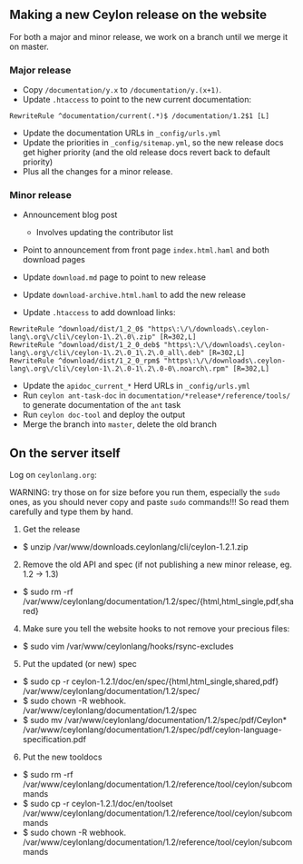 ## Making a new Ceylon release on the website

For both a major and minor release, we work on a branch until we merge it on master.

### Major release

- Copy `/documentation/y.x` to `/documentation/y.(x+1)`.
- Update `.htaccess` to point to the new current documentation:

```
RewriteRule ^documentation/current(.*)$ /documentation/1.2$1 [L]
```

- Update the documentation URLs in `_config/urls.yml` 
- Update the priorities in `_config/sitemap.yml`, so the new release docs 
  get higher priority (and the old release docs revert back to default priority)
- Plus all the changes for a minor release.

### Minor release

- Announcement blog post

    - Involves updating the contributor list
    
- Point to announcement from front page `index.html.haml` and both download pages
- Update `download.md` page to point to new release
- Update `download-archive.html.haml` to add the new release
- Update `.htaccess` to add download links:

```
RewriteRule ^download/dist/1_2_0$ "https\:\/\/downloads\.ceylon-lang\.org\/cli\/ceylon-1\.2\.0\.zip" [R=302,L]
RewriteRule ^download/dist/1_2_0_deb$ "https\:\/\/downloads\.ceylon-lang\.org\/cli\/ceylon-1\.2\.0_1\.2\.0_all\.deb" [R=302,L]
RewriteRule ^download/dist/1_2_0_rpm$ "https\:\/\/downloads\.ceylon-lang\.org\/cli\/ceylon-1\.2\.0-1\.2\.0-0\.noarch\.rpm" [R=302,L]
```

- Update the `apidoc_current_*` Herd URLs in `_config/urls.yml` 
- Run `ceylon ant-task-doc` in `documentation/*release*/reference/tools/` 
  to generate documentation of the `ant` task
- Run `ceylon doc-tool` and deploy the output
- Merge the branch into `master`, delete the old branch

## On the server itself

Log on `ceylonlang.org`:

WARNING: try those on for size before you run them, especially the `sudo` ones, as you should
never copy and paste `sudo` commands!!! So read them carefully and type them by hand.

1. Get the release
  -  $ unzip /var/www/downloads.ceylonlang/cli/ceylon-1.2.1.zip
2. Remove the old API and spec (if not publishing a new minor release, eg. 1.2 -> 1.3)
  -  $ sudo rm -rf /var/www/ceylonlang/documentation/1.2/spec/{html,html_single,pdf,shared}
4. Make sure you tell the website hooks to not remove your precious files:
  -  $ sudo vim /var/www/ceylonlang/hooks/rsync-excludes
5. Put the updated (or new) spec
  -  $ sudo cp -r ceylon-1.2.1/doc/en/spec/{html,html_single,shared,pdf} /var/www/ceylonlang/documentation/1.2/spec/
  -  $ sudo chown -R webhook. /var/www/ceylonlang/documentation/1.2/spec
  -  $ sudo mv /var/www/ceylonlang/documentation/1.2/spec/pdf/Ceylon* /var/www/ceylonlang/documentation/1.2/spec/pdf/ceylon-language-specification.pdf
6. Put the new tooldocs
  -  $ sudo rm -rf /var/www/ceylonlang/documentation/1.2/reference/tool/ceylon/subcommands
  -  $ sudo cp -r ceylon-1.2.1/doc/en/toolset /var/www/ceylonlang/documentation/1.2/reference/tool/ceylon/subcommands
  -  $ sudo chown -R webhook. /var/www/ceylonlang/documentation/1.2/reference/tool/ceylon/subcommands
